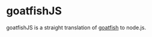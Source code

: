 # goatfishJS

goatfishJS is a straight translation of [goatfish](https://github.com/stochastic-technologies/goatfish) to node.js.
